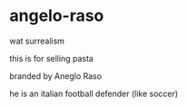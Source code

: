 # angelo-raso
wat surrealism

this is for selling pasta

branded by Aneglo Raso

he is an italian football defender (like soccer)
